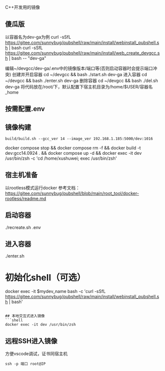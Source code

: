 C++开发用的镜像

## 傻瓜版
以容器名为dev-ga为例
curl -sSfL https://gitee.com/sunnybug/pubshell/raw/main/install/webinstall_pubshell.sh | bash
curl -sSfL https://gitee.com/sunnybug/pubshell/raw/main/install/web_create_devgcc.sh | bash -- "dev-ga"

编辑~/devgcc/dev-ga/.env中的镜像版本/端口等(否则启动容器时会提示端口冲突)
创建并开启容器
cd ~/devgcc && bash ./start.sh dev-ga
进入容器
cd ~/devgcc && bash ./enter.sh dev-ga
删除容器
cd ~/devgcc && bash ./del.sh dev-ga
将代码放在/root/下，默认配置下宿主机目录为/home/$USER/容器名_home

## 按需配置.env

## 镜像构建
```shell
build/build.sh --gcc_ver 14 --image_ver 192.168.1.185:5000/dev:1016
```

docker compose stop && docker compose rm -f && docker build -t dev:gcc14.0924 . && docker compose up -d && docker exec -it dev /usr/bin/zsh -c 'cd /home/xushuwei; exec /usr/bin/zsh'


## 宿主机准备
以rootless模式运行docker 
参考文档：https://gitee.com/sunnybug/pubshell/blob/main/root_tool/docker-rootless/readme.md

## 启动容器
./recreate.sh .env

## 进入容器
./enter.sh

# 初始化shell（可选）
docker exec -it $mydev_name bash -c 'curl -sSfL https://gitee.com/sunnybug/pubshell/raw/main/install/webinstall_pubshell.sh | bash'

```

## 本地交互式进入镜像
```shell
docker exec -it dev /usr/bin/zsh 
```

## 远程SSH进入镜像
方便vscode调试，证书同宿主机
```shell
ssh -p 端口 root@IP
```